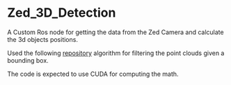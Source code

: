 # Zed_3D_Detection
A Custom Ros node for getting the data from the Zed Camera and calculate the 3d objects positions.



Used the following [repository](https://github.com/carlos-argueta/pc_experiments/blob/main/2DBoxto3DFrustum/2DBoxto3DFrustum.py) algorithm for filtering the point clouds given a bounding box.

The code is expected to use CUDA for computing the math.
